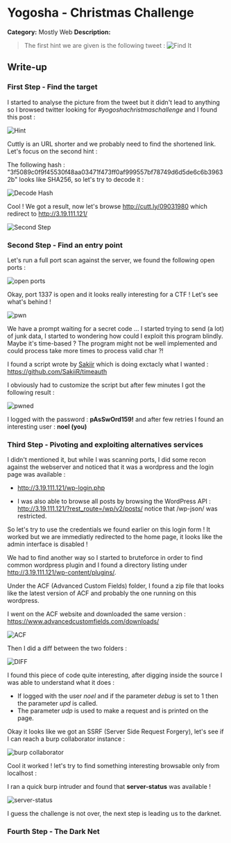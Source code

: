 # Yogosha - Christmas Challenge

**Category:** Mostly Web
**Description:**

> The first hint we are given is the following tweet : 
![Find It](https://twitter.com/YogoshaOfficial/status/1206565805372121088/photo/1)


## Write-up

### First Step - Find the target
I started to analyse the picture from the tweet but it didn't lead to anything so I browsed twitter looking for *#yogoshachristmaschallenge* and I found this post :

![Hint](https://twitter.com/LazyPirate4/status/1206555411458994177)

Cuttly is an URL shorter and we probably need to find the shortened link. Let's focus on the second hint : 

The following hash : "3f5089c0f9f45530f48aa03471f473ff0af999557bf78749d6d5de6c6b39632b" looks like SHA256, so let's try to decode it : 

![Decode Hash](https://github.com/) 

Cool ! We got a result, now let's browse http://cutt.ly/09031980 which redirect to http://3.19.111.121/

![Second Step](https://github.com/)

### Second Step - Find an entry point

Let's run a full port scan against the server, we found the following open ports :

![open ports](https://github.com/)

Okay, port 1337 is open and it looks really interesting for a CTF ! Let's see what's behind !

![pwn](https://github.com/)

We have a prompt waiting for a secret code ... I started trying to send (a lot) of junk data, I started to wondering how could I exploit this program blindly. Maybe it's time-based ? The program might not be well implemented and could process take more times to process valid char ?!

I found a script wrote by [Sakiir](https://twitter.com/sakiirsecurity) which is doing exctacly what I wanted : https://github.com/SakiiR/timeauth 

I obviously had to customize the script but after few minutes I got the following result : 

![pwned](https://github.com/)

I logged with the password : **pAsSwOrd159!** and after few retries I found an interesting user : **noel (you)**

### Third Step - Pivoting and exploiting alternatives services

I didn't mentioned it, but while I was scanning ports, I did some recon against the webserver and noticed that it was a wordpress and the login page was available : 

* http://3.19.111.121/wp-login.php

* I was also able to browse all posts by browsing the WordPress API :  http://3.19.111.121/?rest_route=/wp/v2/posts/ notice that /wp-json/ was restricted.

So let's try to use the credentials we found earlier on this login form ! 
It worked but we are immediatly redirected to the home page, it looks like the admin interface is disabled ! 

We had to find another way so I started to bruteforce in order to find common wordpress plugin and I found a directory listing under http://3.19.111.121/wp-content/plugins/.

Under the ACF (Advanced Custom Fields) folder, I found a zip file that looks like the latest version of ACF and probably the one running on this wordpress.

I went on the ACF website and downloaded the same version : https://www.advancedcustomfields.com/downloads/

![ACF](https://github.com/)

Then I did a diff between the two folders : 

![DIFF](https://github.com/)

I found this piece of code quite interesting, after digging inside the source I was able to understand what it does : 

* If logged with the user *noel* and if the parameter *debug* is set to 1 then the parameter *upd* is called.
* The parameter *udp* is used to make a request and is printed on the page.

Okay it looks like we got an SSRF (Server Side Request Forgery), let's see if I can reach a burp collaborator instance : 

![burp collaborator](https://github.com/)

Cool it worked ! let's try to find something interesting browsable only from localhost : 

I ran a quick burp intruder and found that **server-status** was available !

![server-status](https://github.com/)

I guess the challenge is not over, the next step is leading us to the darknet.

###  Fourth Step - The Dark Net








